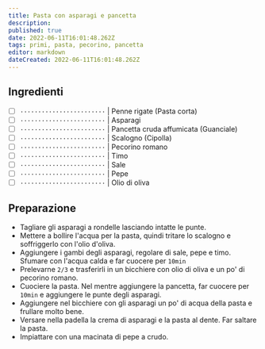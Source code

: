 ```yaml
---
title: Pasta con asparagi e pancetta
description: 
published: true
date: 2022-06-11T16:01:48.262Z
tags: primi, pasta, pecorino, pancetta
editor: markdown
dateCreated: 2022-06-11T16:01:48.262Z
---
```


## Ingredienti

* [ ] `························` | Penne rigate (Pasta corta)
* [ ] `························` | Asparagi
* [ ] `························` | Pancetta cruda affumicata (Guanciale)
* [ ] `························` | Scalogno (Cipolla)
* [ ] `························` | Pecorino romano
* [ ] `························` | Timo
* [ ] `························` | Sale
* [ ] `························` | Pepe
* [ ] `························` | Olio di oliva

## Preparazione

* Tagliare gli asparagi a rondelle lasciando intatte le punte.
* Mettere a bollire l'acqua per la pasta, quindi tritare lo scalogno e soffriggerlo con l'olio d'oliva.
* Aggiungere i gambi degli asparagi, regolare di sale, pepe e timo. Sfumare con l'acqua calda e far cuocere per `10min`
* Prelevarne `2/3` e trasferirli in un bicchiere con olio di oliva e un po' di pecorino romano.
* Cuociere la pasta. Nel mentre aggiungere la pancetta, far cuocere per `10min` e aggiungere le punte degli asparagi.
* Aggiungere nel bicchiere con gli asparagi un po' di acqua della pasta e frullare molto bene.
* Versare nella padella la crema di asparagi e la pasta al dente. Far saltare la pasta.
* Impiattare con una macinata di pepe a crudo.